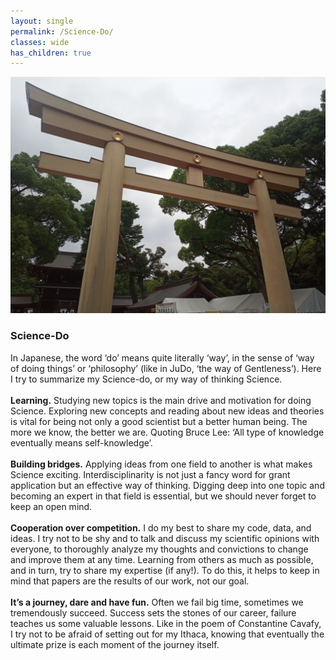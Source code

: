 ```yaml
---
layout: single
permalink: /Science-Do/
classes: wide
has_children: true 
---
```


<img src="/assets/images/mMMYgfYk.jpeg" alt="Science-Do"> 
      

### Science-Do

In Japanese, the word ‘do’ means quite literally ‘way’, in the sense of ‘way of doing things’ or ‘philosophy’ (like in JuDo, ‘the way of Gentleness’). Here I try to summarize my Science-do, or my way of thinking Science. <br> 
<br> 
**Learning.** Studying new topics is the main drive and motivation for doing Science. Exploring new concepts and reading about new ideas and theories is vital for being not only a good scientist but a better human being. The more we know, the better we are. Quoting Bruce Lee: ‘All type of knowledge eventually means self-knowledge’.  <br> 
<br> 
**Building bridges.** Applying ideas from one field to another is what makes Science exciting. Interdisciplinarity is not just a fancy word for grant application but an effective way of thinking. Digging deep into one topic and becoming an expert in that field is essential, but we should never forget to keep an open mind. <br> 
<br> 
**Cooperation over competition.** I do my best to share my code, data, and ideas. I try not to be shy and to talk and discuss my scientific opinions with everyone, to thoroughly analyze my thoughts and convictions to change and improve them at any time. Learning from others as much as possible, and in turn, try to share my expertise (if any!). To do this, it helps to keep in mind that papers are the results of our work, not our goal. <br> 
<br> 
**It’s a journey, dare and have fun.** Often we fail big time, sometimes we tremendously succeed. Success sets the stones of our career, failure teaches us some valuable lessons. Like in the poem of Constantine Cavafy, I try not to be afraid of setting out for my Ithaca, knowing that eventually the ultimate prize is each moment of the journey itself.<br> 
<br> 
